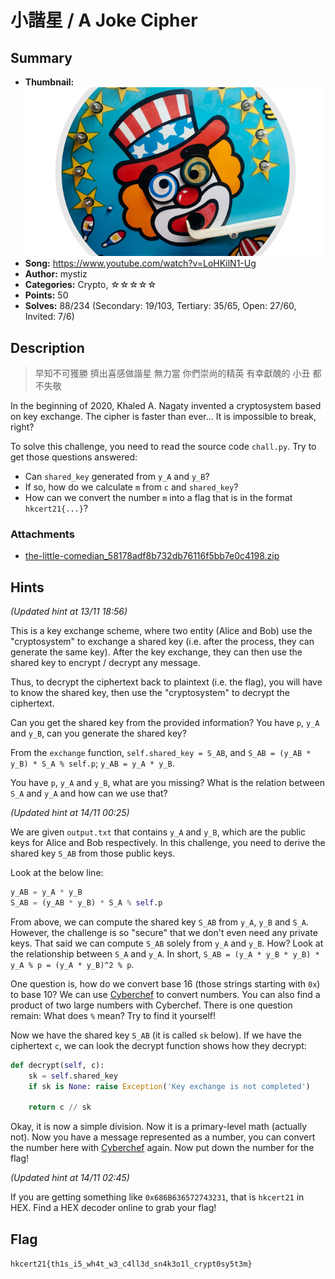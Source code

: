 小諧星 / A Joke Cipher
===

## Summary

* **Thumbnail:** ![](thumbnail.jpg)
* **Song:** https://www.youtube.com/watch?v=LoHKilN1-Ug
* **Author:** mystiz
* **Categories:** Crypto, ☆☆☆☆☆
* **Points:** 50
* **Solves:** 88/234 (Secondary: 19/103, Tertiary: 35/65, Open: 27/60, Invited: 7/6)

## Description

> 早知不可獲勝
> 擠出喜感做諧星
> 無力當 你們崇尚的精英
> 有幸獻醜的 小丑 都不失敬

In the beginning of 2020, Khaled A. Nagaty invented a cryptosystem based on key exchange. The cipher is faster than ever... It is impossible to break, right?

To solve this challenge, you need to read the source code `chall.py`. Try to get those questions answered:

- Can `shared_key` generated from `y_A` and `y_B`?
- If so, how do we calculate `m` from `c` and `shared_key`?
- How can we convert the number `m` into a flag that is in the format `hkcert21{...}`?

### Attachments

- [the-little-comedian_58178adf8b732db76116f5bb7e0c4198.zip](https://github.com/hkcert-ctf/CTF-Challenges/blob/main/CTF-2021/22-the-little-comedian/the-little-comedian_58178adf8b732db76116f5bb7e0c4198.zip)

## Hints

_(Updated hint at 13/11 18:56)_

This is a key exchange scheme, where two entity (Alice and Bob) use the "cryptosystem" to exchange a shared key (i.e. after the process, they can generate the same key). After the key exchange, they can then use the shared key to encrypt / decrypt any message.

Thus, to decrypt the ciphertext back to plaintext (i.e. the flag), you will have to know the shared key, then use the "cryptosystem" to decrypt the ciphertext.

Can you get the shared key from the provided information? You have `p`, `y_A` and `y_B`, can you generate the shared key?

From the `exchange` function, `self.shared_key = S_AB`, and `S_AB = (y_AB * y_B) * S_A % self.p`; `y_AB = y_A * y_B`.

You have `p`, `y_A` and `y_B`, what are you missing? What is the relation between `S_A` and `y_A` and how can we use that?

_(Updated hint at 14/11 00:25)_

We are given `output.txt` that contains `y_A` and `y_B`, which are the public keys for Alice and Bob respectively. In this challenge, you need to derive the shared key `S_AB` from those public keys.

Look at the below line:

```python
y_AB = y_A * y_B
S_AB = (y_AB * y_B) * S_A % self.p
```

From above, we can compute the shared key `S_AB` from `y_A`, `y_B` and `S_A`. However, the challenge is so "secure" that we don't even need any private keys. That said we can compute `S_AB` solely from `y_A` and `y_B`. How? Look at the relationship between `S_A` and `y_A`. In short, `S_AB = (y_A * y_B * y_B) * y_A % p = (y_A * y_B)^2 % p`.

One question is, how do we convert base 16 (those strings starting with `0x`) to base 10? We can use [Cyberchef](https://gchq.github.io/CyberChef/#recipe=From_Base(10)To_Base(16)) to convert numbers. You can also find a product of two large numbers with Cyberchef. There is one question remain: What does `%` mean? Try to find it yourself!

Now we have the shared key `S_AB` (it is called `sk` below). If we have the ciphertext `c`, we can look the decrypt function shows how they decrypt:

```python
def decrypt(self, c):
    sk = self.shared_key
    if sk is None: raise Exception('Key exchange is not completed')

    return c // sk
```

Okay, it is now a simple division. Now it is a primary-level math (actually not). Now you have a message represented as a number, you can convert the number here with [Cyberchef](https://gchq.github.io/CyberChef/#recipe=From_Base(10)To_Base(16)From_Hex('Auto')) again. Now put down the number for the flag!

_(Updated hint at 14/11 02:45)_

If you are getting something like `0x686B636572743231`, that is `hkcert21` in HEX. Find a HEX decoder online to grab your flag!


## Flag

`hkcert21{th1s_i5_wh4t_w3_c4ll3d_sn4k3o1l_crypt0sy5t3m}`
